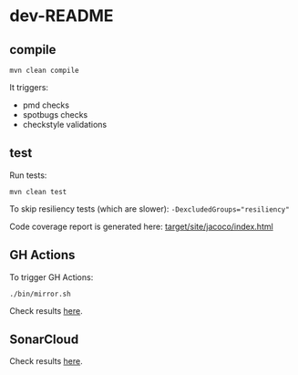 # dev-README

## compile

```shell script
mvn clean compile
```

It triggers:
- pmd checks
- spotbugs checks
- checkstyle validations


## test

Run tests:
```shell script
mvn clean test
```

To skip resiliency tests (which are slower): `-DexcludedGroups="resiliency"`

Code coverage report is generated here: [target/site/jacoco/index.html](target/site/jacoco/index.html)


## GH Actions

To trigger GH Actions:
```shell script
./bin/mirror.sh
```

Check results [here](https://github.com/ArangoDB-Community/mirror-arangodb-java-driver/actions).



## SonarCloud

Check results [here](https://sonarcloud.io/dashboard?id=ArangoDB-Community_mirror-arangodb-java-driver).
